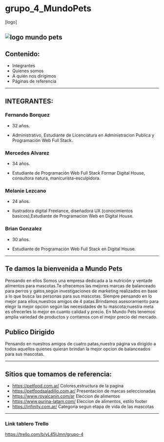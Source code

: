 # grupo_4_MundoPets
[logo]


![logo mundo pets](https://user-images.githubusercontent.com/106325676/174436852-eef49c9a-554c-4858-937e-efdf15562050.jpeg)
------------
## Contenido: 

- Integrantes
-  Quienes somos
-  A quién nos dirigimos
-  Páginas de referencia

------------
## INTEGRANTES:

###  Fernando Borquez

- 32 años.

- Administrativo, Estudiante de Licenciatura en Administracion Publica y Programación Web Full Stack.

###  Mercedes Alvarez

- 34 años.

- Estudiante de Programación Web Full Stack Formar Digital House, consultora natura, manicurista-esculpidora.

###  Melanie Lezcano

- 24 años.

- Ilustradora digital Freelance, diseñadora UX (conocimientos basicos),Estudiante de Programacion Web en Digital House.

###  Brian Gonzalez

- 30 años.

- Estudiante de Programación Web Full Stack en Digital House.

------------

## Te damos la bienvenida a Mundo Pets
Pensando en ellos
Somos una empresa dedicada a la nutrición y ventade alimentos para mascotas.Te ofrecemos las mejores marcas de balanceado para perros y gatos,según investigaciones de marketing realizados en base a lo que busca las personas para sus mascotas.
Siempre pensando en lo mejor para ellos,nuestros amigos de 4 patas.Brindamos  asesoramiento para elegir la mejor opcion según las necesidades de  tu mascota;nuestra meta es ofrecerles lo mejor en cuanto calidad y precio.
En Mundo Pets tenemos amplia variedad de productos y contamos con el mejor precio del mercado.    


## Publico Dirigido


Pensando  en nuestros amigos de cuatro patas,nuestra página va dirigido a todos aquellos quienes quieran brindan la mejor opcion de balanceados para sus mascotas.

------------

## Sitios que tomamos de referencia:
- https://petfood.com.ar/
 Colores,estructura de la pagina
- https://petfoodsaladillo.com.ar/
Presentacion de marcas seleccionadas
- https://www.royalcanin.com/ar
Eleccion de alimentos 
- https://www.purina-latam.com/
Eleccion de alimentos, estilo footer
- https://infinity.com.ar/
Categoria segun etapa de vida de las mascotas 
-----------
### Link tablero Trello

https://trello.com/b/yL45lJmn/grupo-4
